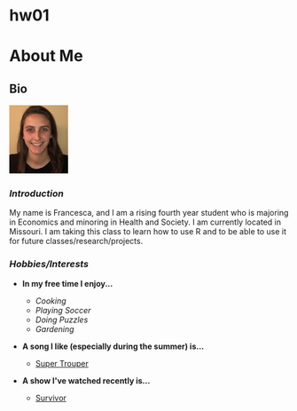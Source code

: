# hw01

# About Me

## Bio

![*This is me*](Picture_hw1.jpg)

### *Introduction*

My name is Francesca, and I am a rising fourth year student who is majoring in Economics and minoring in Health and Society. I am currently located in Missouri. I am taking this class to learn how to use R and to be able to use it for future classes/research/projects.

### *Hobbies/Interests*

*   **In my free time I enjoy...**

    * *Cooking*
    * *Playing Soccer*
    * *Doing Puzzles*
    * *Gardening*

*   **A song I like (especially during the summer) is...**

    * [Super Trouper](https://www.youtube.com/watch?v=QTmEFtGeYqQ)
    
*   **A show I've watched recently is...**
    
    * [Survivor](https://www.imdb.com/title/tt0239195/)
